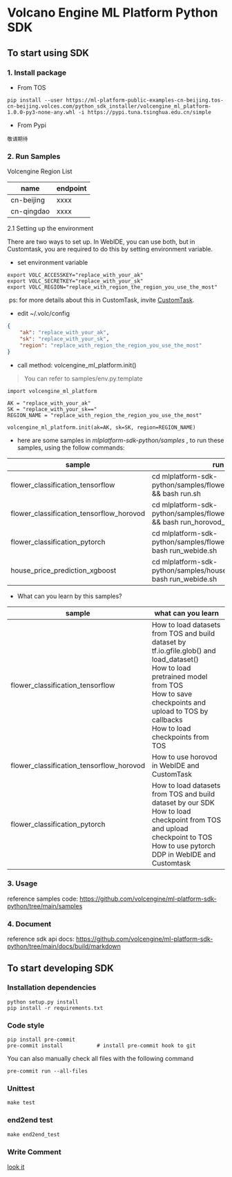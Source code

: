 # Volcano Engine ML Platform Python SDK


## To start using SDK

### 1. Install package
* From TOS
```
pip install --user https://ml-platform-public-examples-cn-beijing.tos-cn-beijing.volces.com/python_sdk_installer/volcengine_ml_platform-1.0.0-py3-none-any.whl -i https://pypi.tuna.tsinghua.edu.cn/simple
```

* From Pypi
```
敬请期待
```

### 2. Run Samples

Volcengine Region List

|  name   | endpoint  |
|  ----    | ----  |
| cn-beijing  | xxxx |
| cn-qingdao  | xxxx |

2.1 Setting up the environment

There are two ways to set up. In WebIDE, you can use both, but in Customtask, you are required to do this by setting environment variable.


* set environment variable
```
export VOLC_ACCESSKEY="replace_with_your_ak"
export VOLC_SECRETKEY="replace_with_your_sk"
export VOLC_REGION="replace_with_region_the_region_you_use_the_most"
```

​	ps: for more details about this in CustomTask, invite [CustomTask](https://www.volcengine.com/docs/6459/72350).

* edit ~/.volc/config

```json
{
    "ak": "replace_with_your_ak",
    "sk": "replace_with_your_sk",
    "region": "replace_with_region_the_region_you_use_the_most"
}
```

* call method: volcengine_ml_platform.init()

> You can refer to samples/env.py.template

```
import volcengine_ml_platform

AK = "replace_with_your_ak"
SK = "replace_with_your_sk=="
REGION_NAME = "replace_with_region_the_region_you_use_the_most"

volcengine_ml_platform.init(ak=AK, sk=SK, region=REGION_NAME)
```

- here are some samples in *mlplatform-sdk-python/samples* , to run these samples, using the follow commands:

| sample                                   | run in WebIDE                                                | run in Customtask                                            |
| ---------------------------------------- | ------------------------------------------------------------ | ------------------------------------------------------------ |
| flower_classification_tensorflow         | cd mlplatform-sdk-python/samples/flower_classification_tensorflow && bash run.sh | cd mlplatform-sdk-python/samples/flower_classification_tensorflow && bash run.sh |
| flower_classification_tensorflow_horovod | cd mlplatform-sdk-python/samples/flower_classification_tensorflow && bash run_horovod_webide.sh | cd mlplatform-sdk-python/samples/flower_classification_tensorflow && bash run_horovod_customtask.sh |
| flower_classification_pytorch            | cd mlplatform-sdk-python/samples/flower_classification_pytorch&& bash run_webide.sh | cd mlplatform-sdk-python/samples/flower_classification_pytorch && bash run_customtask.sh |
| house_price_prediction_xgboost           | cd mlplatform-sdk-python/samples/house_price_prediction_xgboost&& bash run_webide.sh | cd mlplatform-sdk-python/samples/house_price_prediction_xgboost&& bash run_customtask.sh |

- What can you learn by this samples?

| sample                                   | what can you learn                                           |
| ---------------------------------------- | ------------------------------------------------------------ |
| flower_classification_tensorflow         | How to load datasets from TOS and build dataset by tf.io.gfile.glob() and load_dataset()<br />How to load pretrained model from TOS<br />How to save checkpoints and upload to TOS by callbacks<br />How to load checkpoints from TOS |
| flower_classification_tensorflow_horovod | How to use horovod in  WebIDE and CustomTask                  |
| flower_classification_pytorch            | How to load datasets from TOS and build dataset by our SDK<br />How to load checkpoint from TOS and upload checkpoint to TOS<br />How to use pytorch DDP in WebIDE and Customtask |

### 3. Usage
reference samples code: https://github.com/volcengine/ml-platform-sdk-python/tree/main/samples


### 4. Document
reference sdk api docs: https://github.com/volcengine/ml-platform-sdk-python/tree/main/docs/build/markdown


## To start developing SDK
### Installation dependencies
```
python setup.py install
pip install -r requirements.txt
```
### Code style
```
pip install pre-commit
pre-commit install           # install pre-commit hook to git
```
You can also manually check all files with the following command
```
pre-commit run --all-files
```

### Unittest
```
make test
```

### end2end test
```
make end2end_test
```
### Write Comment

[look it](./docs/README.md)
